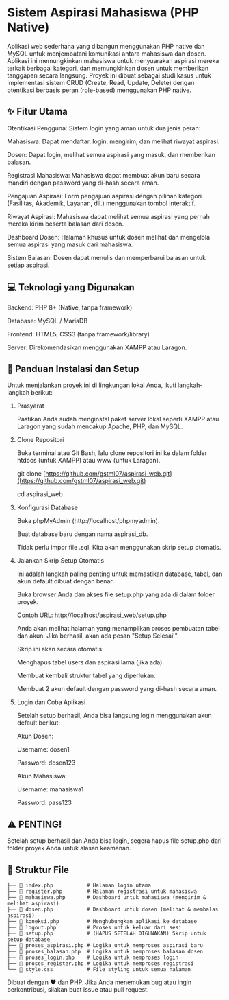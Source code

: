 # Sistem Aspirasi Mahasiswa (PHP Native)
Aplikasi web sederhana yang dibangun menggunakan PHP native dan MySQL untuk menjembatani komunikasi antara mahasiswa dan dosen. Aplikasi ini memungkinkan mahasiswa untuk menyuarakan aspirasi mereka terkait berbagai kategori, dan memungkinkan dosen untuk memberikan tanggapan secara langsung.
Proyek ini dibuat sebagai studi kasus untuk implementasi sistem CRUD (Create, Read, Update, Delete) dengan otentikasi berbasis peran (role-based) menggunakan PHP native.
## ✨ Fitur Utama
Otentikasi Pengguna: Sistem login yang aman untuk dua jenis peran:

Mahasiswa: Dapat mendaftar, login, mengirim, dan melihat riwayat aspirasi.

Dosen: Dapat login, melihat semua aspirasi yang masuk, dan memberikan balasan.

Registrasi Mahasiswa: Mahasiswa dapat membuat akun baru secara mandiri dengan password yang di-hash secara aman.

Pengajuan Aspirasi: Form pengajuan aspirasi dengan pilihan kategori (Fasilitas, Akademik, Layanan, dll.) menggunakan tombol interaktif.

Riwayat Aspirasi: Mahasiswa dapat melihat semua aspirasi yang pernah mereka kirim beserta balasan dari dosen.

Dashboard Dosen: Halaman khusus untuk dosen melihat dan mengelola semua aspirasi yang masuk dari mahasiswa.

Sistem Balasan: Dosen dapat menulis dan memperbarui balasan untuk setiap aspirasi.

## 💻 Teknologi yang Digunakan

Backend: PHP 8+ (Native, tanpa framework)

Database: MySQL / MariaDB

Frontend: HTML5, CSS3 (tanpa framework/library)

Server: Direkomendasikan menggunakan XAMPP atau Laragon.

## 🚀 Panduan Instalasi dan Setup

Untuk menjalankan proyek ini di lingkungan lokal Anda, ikuti langkah-langkah berikut:
1. Prasyarat

   Pastikan Anda sudah menginstal paket server lokal seperti XAMPP atau Laragon yang sudah mencakup Apache, PHP, dan MySQL.

2. Clone Repositori

   Buka terminal atau Git Bash, lalu clone repositori ini ke dalam folder htdocs (untuk XAMPP) atau www (untuk Laragon).

   git clone [https://github.com/gstml07/aspirasi_web.git](https://github.com/gstml07/aspirasi_web.git)
  
   cd aspirasi_web

3. Konfigurasi Database

   Buka phpMyAdmin (http://localhost/phpmyadmin).
    
   Buat database baru dengan nama aspirasi_db.
    
   Tidak perlu impor file .sql. Kita akan menggunakan skrip setup otomatis.

4. Jalankan Skrip Setup Otomatis
    
   Ini adalah langkah paling penting untuk memastikan database, tabel, dan akun default dibuat dengan benar.
    
   Buka browser Anda dan akses file setup.php yang ada di dalam folder proyek.
    
   Contoh URL: http://localhost/aspirasi_web/setup.php
    
   Anda akan melihat halaman yang menampilkan proses pembuatan tabel dan akun. Jika berhasil, akan ada pesan "Setup Selesai!".
    
   Skrip ini akan secara otomatis:
    
   Menghapus tabel users dan aspirasi lama (jika ada).
    
   Membuat kembali struktur tabel yang diperlukan.
    
   Membuat 2 akun default dengan password yang di-hash secara aman.

5. Login dan Coba Aplikasi

   Setelah setup berhasil, Anda bisa langsung login menggunakan akun default berikut:
    
   Akun Dosen:
    
    Username: dosen1
    
    Password: dosen123
    
    
   Akun Mahasiswa:
    
    Username: mahasiswa1
    
    Password: pass123

## ⚠️ PENTING!
Setelah setup berhasil dan Anda bisa login, segera hapus file setup.php dari folder proyek Anda untuk alasan keamanan.

## 📂 Struktur File

```
├── 📄 index.php           # Halaman login utama
├── 📄 register.php        # Halaman registrasi untuk mahasiswa
├── 📄 mahasiswa.php       # Dashboard untuk mahasiswa (mengirim & melihat aspirasi)
├── 📄 dosen.php           # Dashboard untuk dosen (melihat & membalas aspirasi)
├── 📄 koneksi.php         # Menghubungkan aplikasi ke database
├── 📄 logout.php          # Proses untuk keluar dari sesi
├── 📄 setup.php           # (HAPUS SETELAH DIGUNAKAN) Skrip untuk setup database
├── 📄 proses_aspirasi.php # Logika untuk memproses aspirasi baru
├── 📄 proses_balasan.php  # Logika untuk memproses balasan dosen
├── 📄 proses_login.php    # Logika untuk memproses login
├── 📄 proses_register.php # Logika untuk memproses registrasi
└── 🎨 style.css           # File styling untuk semua halaman
```

Dibuat dengan ❤️ dan PHP. Jika Anda menemukan bug atau ingin berkontribusi, silakan buat issue atau pull request.
